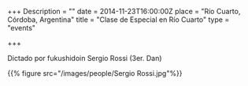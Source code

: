 ﻿+++
Description = ""
date = 2014-11-23T16:00:00Z
place = "Río Cuarto, Córdoba, Argentina"
title = "Clase de Especial en Río Cuarto"
type = "events"

+++

Dictado por fukushidoin Sergio Rossi (3er. Dan)

{{% figure src="/images/people/Sergio Rossi.jpg"%}}

